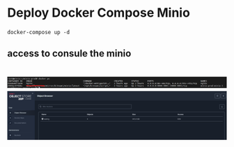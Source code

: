# Deploy Docker Compose Minio

```
docker-compose up -d
```
## access to consule the minio
![Image Alt text](pic/minio-pic.png "Docker PS")
![Image Alt text](pic/minio-in.png "Dashboard")
====
